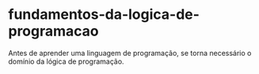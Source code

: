 # fundamentos-da-logica-de-programacao
Antes de aprender uma linguagem de programação, se torna necessário o domínio da lógica de programação.
